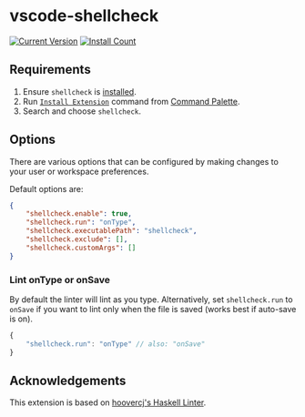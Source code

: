 # vscode-shellcheck

[![Current Version](http://vsmarketplacebadge.apphb.com/version/timonwong.shellcheck.svg)](https://marketplace.visualstudio.com/items?itemName=timonwong.shellcheck)
[![Install Count](http://vsmarketplacebadge.apphb.com/installs/timonwong.shellcheck.svg)](https://marketplace.visualstudio.com/items?itemName=timonwong.shellcheck)

## Requirements

1. Ensure `shellcheck` is [installed](https://github.com/koalaman/shellcheck#installing).
2. Run [`Install Extension`](https://code.visualstudio.com/docs/editor/extension-gallery#_install-an-extension) command from [Command Palette](https://code.visualstudio.com/Docs/editor/codebasics#_command-palette).
3. Search and choose `shellcheck`.

## Options

There are various options that can be configured by making changes to your user or workspace preferences.

Default options are:

```json
{
    "shellcheck.enable": true,
    "shellcheck.run": "onType",
    "shellcheck.executablePath": "shellcheck",
    "shellcheck.exclude": [],
    "shellcheck.customArgs": []
}
```

### Lint onType or onSave

By default the linter will lint as you type. Alternatively, set `shellcheck.run` to `onSave` if you want to lint only when the file is saved (works best if auto-save is on).

```javascript
{
    "shellcheck.run": "onType" // also: "onSave"
}
```

## Acknowledgements

This extension is based on [hoovercj's Haskell Linter](https://github.com/hoovercj/vscode-haskell-linter).
